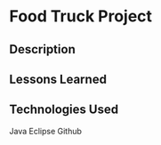 # Food Truck Project

## Description



## Lessons Learned




## Technologies Used
Java
Eclipse
Github


